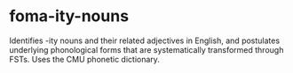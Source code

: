 # foma-ity-nouns
Identifies -ity nouns and their related adjectives in English, and postulates underlying phonological forms that are systematically transformed through FSTs. Uses the CMU phonetic dictionary.
